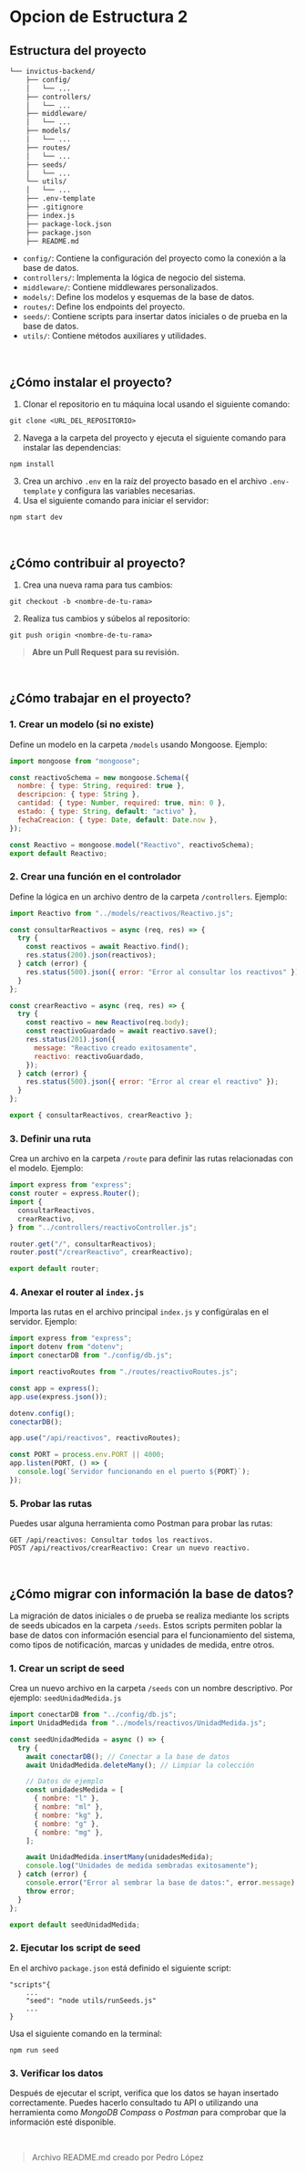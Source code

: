 # Opcion de Estructura 2


## Estructura del proyecto

```bash
└── invictus-backend/
    ├── config/
    │   └── ...
    ├── controllers/
    │   └── ...
    ├── middleware/
    │   └── ...
    ├── models/
    │   └── ...
    ├── routes/
    │   └── ...
    ├── seeds/
    │   └── ...
    └── utils/
    │   └── ...
    ├── .env-template
    ├── .gitignore
    ├── index.js
    ├── package-lock.json
    ├── package.json
    ├── README.md

```

- `config/`: Contiene la configuración del proyecto como la conexión a la base de datos.
- `controllers/`: Implementa la lógica de negocio del sistema.
- `middleware/`: Contiene middlewares personalizados.
- `models/`: Define los modelos y esquemas de la base de datos.
- `routes/`: Define los endpoints del proyecto.
- `seeds/`: Contiene scripts para insertar datos iniciales o de prueba en la base de datos.
- `utils/`: Contiene métodos auxiliares y utilidades.

<br>

## ¿Cómo instalar el proyecto?

1. Clonar el repositorio en tu máquina local usando el siguiente comando:

```
git clone <URL_DEL_REPOSITORIO>
```

2. Navega a la carpeta del proyecto y ejecuta el siguiente comando para instalar las dependencias:

```
npm install
```

3. Crea un archivo `.env` en la raíz del proyecto basado en el archivo `.env-template` y configura las variables necesarias.
4. Usa el siguiente comando para iniciar el servidor:

```
npm start dev
```

<br>

## ¿Cómo contribuir al proyecto?

1. Crea una nueva rama para tus cambios:

```
git checkout -b <nombre-de-tu-rama>
```

2. Realiza tus cambios y súbelos al repositorio:

```
git push origin <nombre-de-tu-rama>
```

> **Abre un Pull Request para su revisión.**

<br>

## ¿Cómo trabajar en el proyecto?

### 1. Crear un modelo (si no existe)

Define un modelo en la carpeta `/models` usando Mongoose. Ejemplo:

```javascript
import mongoose from "mongoose";

const reactivoSchema = new mongoose.Schema({
  nombre: { type: String, required: true },
  descripcion: { type: String },
  cantidad: { type: Number, required: true, min: 0 },
  estado: { type: String, default: "activo" },
  fechaCreacion: { type: Date, default: Date.now },
});

const Reactivo = mongoose.model("Reactivo", reactivoSchema);
export default Reactivo;
```

### 2. Crear una función en el controlador

Define la lógica en un archivo dentro de la carpeta `/controllers`. Ejemplo:

```javascript
import Reactivo from "../models/reactivos/Reactivo.js";

const consultarReactivos = async (req, res) => {
  try {
    const reactivos = await Reactivo.find();
    res.status(200).json(reactivos);
  } catch (error) {
    res.status(500).json({ error: "Error al consultar los reactivos" });
  }
};

const crearReactivo = async (req, res) => {
  try {
    const reactivo = new Reactivo(req.body);
    const reactivoGuardado = await reactivo.save();
    res.status(201).json({
      message: "Reactivo creado exitosamente",
      reactivo: reactivoGuardado,
    });
  } catch (error) {
    res.status(500).json({ error: "Error al crear el reactivo" });
  }
};

export { consultarReactivos, crearReactivo };
```

### 3. Definir una ruta

Crea un archivo en la carpeta `/route` para definir las rutas relacionadas con el modelo. Ejemplo:

```javascript
import express from "express";
const router = express.Router();
import {
  consultarReactivos,
  crearReactivo,
} from "../controllers/reactivoController.js";

router.get("/", consultarReactivos);
router.post("/crearReactivo", crearReactivo);

export default router;
```

### 4. Anexar el router al `index.js`

Importa las rutas en el archivo principal `index.js` y configúralas en el servidor. Ejemplo:

```javascript
import express from "express";
import dotenv from "dotenv";
import conectarDB from "./config/db.js";

import reactivoRoutes from "./routes/reactivoRoutes.js";

const app = express();
app.use(express.json());

dotenv.config();
conectarDB();

app.use("/api/reactivos", reactivoRoutes);

const PORT = process.env.PORT || 4000;
app.listen(PORT, () => {
  console.log(`Servidor funcionando en el puerto ${PORT}`);
});
```

### 5. Probar las rutas

Puedes usar alguna herramienta como Postman para probar las rutas:

```
GET /api/reactivos: Consultar todos los reactivos.
POST /api/reactivos/crearReactivo: Crear un nuevo reactivo.
```

<br>

## ¿Cómo migrar con información la base de datos?

La migración de datos iniciales o de prueba se realiza mediante los scripts de seeds ubicados en la carpeta `/seeds`. Estos scripts permiten poblar la base de datos con información esencial para el funcionamiento del sistema, como tipos de notificación, marcas y unidades de medida, entre otros.

### 1. Crear un script de seed

Crea un nuevo archivo en la carpeta `/seeds` con un nombre descriptivo. Por ejemplo: `seedUnidadMedida.js`

```javascript
import conectarDB from "../config/db.js";
import UnidadMedida from "../models/reactivos/UnidadMedida.js";

const seedUnidadMedida = async () => {
  try {
    await conectarDB(); // Conectar a la base de datos
    await UnidadMedida.deleteMany(); // Limpiar la colección

    // Datos de ejemplo
    const unidadesMedida = [
      { nombre: "l" },
      { nombre: "ml" },
      { nombre: "kg" },
      { nombre: "g" },
      { nombre: "mg" },
    ];

    await UnidadMedida.insertMany(unidadesMedida);
    console.log("Unidades de medida sembradas exitosamente");
  } catch (error) {
    console.error("Error al sembrar la base de datos:", error.message);
    throw error;
  }
};

export default seedUnidadMedida;
```

### 2. Ejecutar los script de seed

En el archivo `package.json` está definido el siguiente script:

```
"scripts"{
    ...
    "seed": "node utils/runSeeds.js"
    ...
}
```

Usa el siguiente comando en la terminal:

```
npm run seed
```

### 3. Verificar los datos

Después de ejecutar el script, verifica que los datos se hayan insertado correctamente. Puedes hacerlo consultado tu API o utilizando una herramienta como _MongoDB Compass_ o _Postman_ para comprobar que la información esté disponible.

<br>

> Archivo README.md creado por Pedro López
